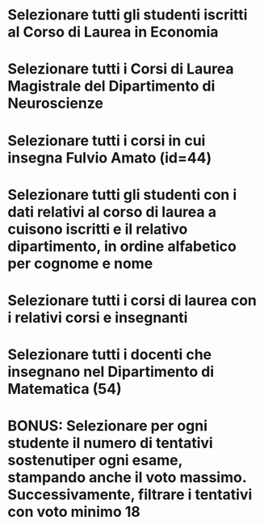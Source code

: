 # Selezionare tutti gli studenti iscritti al Corso di Laurea in Economia

 # Selezionare tutti i Corsi di Laurea Magistrale del Dipartimento di Neuroscienze

# Selezionare tutti i corsi in cui insegna Fulvio Amato (id=44)

 # Selezionare tutti gli studenti con i dati relativi al corso di laurea a cuisono iscritti e il relativo dipartimento, in ordine alfabetico per cognome e nome

 # Selezionare tutti i corsi di laurea con i relativi corsi e insegnanti

 # Selezionare tutti i docenti che insegnano nel Dipartimento di Matematica (54)

 # BONUS: Selezionare per ogni studente il numero di tentativi sostenutiper ogni esame, stampando anche il voto massimo. Successivamente, filtrare i tentativi con voto minimo 18